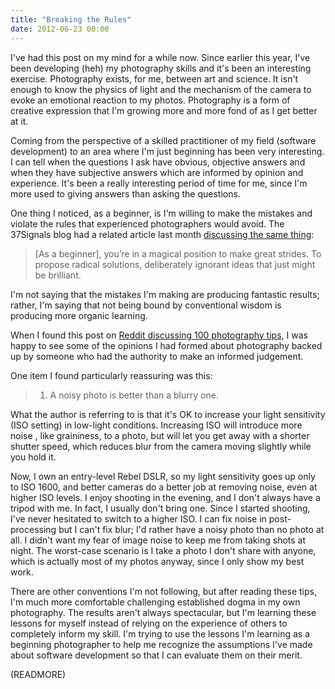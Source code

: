 ```yaml
---
title: "Breaking the Rules"
date: 2012-06-23 00:00
---
```


I've had this post on my mind for a while now. Since earlier this year, I've been developing (heh) my photography skills and it's been an interesting exercise. Photography exists, for me, between art and science. It isn't enough to know the physics of light and the mechanism of the camera to evoke an emotional reaction to my photos. Photography is a form of creative expression that I'm growing more and more fond of as I get better at it.

Coming from the perspective of a skilled practitioner of my field (software development) to an area where I'm just beginning has been very interesting. I can tell when the questions I ask have obvious, objective answers and when they have subjective answers which are informed by opinion and experience. It's been a really interesting period of time for me, since I'm more used to giving answers than asking the questions. 



One thing I noticed, as a beginner, is I'm willing to make the mistakes and violate the rules that experienced photographers would avoid. The 37Signals blog had a related article last month [discussing the same thing](http://37signals.com/svn/posts/3179-you-only-get-one-chance-to-be-a-beginner):

> [As a beginner], you’re in a magical position to make great strides. To propose radical solutions, deliberately ignorant ideas that just might be brilliant.

I'm not saying that the mistakes I'm making are producing fantastic results; rather, I'm saying that not being bound by conventional wisdom is producing more organic learning.

When I found this post on [Reddit discussing 100 photography tips](http://www.reddit.com/r/photography/comments/sn2uy/100_photography_tips_from_street_photographer/), I was happy to see some of the opinions I had formed about photography backed up by someone who had the authority to make an informed judgement.

One item I found particularly reassuring was this:

> 1. A noisy photo is better than a blurry one.

What the author is referring to is that it's OK to increase your light sensitivity (ISO setting) in low-light conditions. Increasing ISO will introduce more noise , like graininess, to a photo, but will let you get away with a shorter shutter speed, which reduces blur from the camera moving slightly while you hold it.

Now, I own an entry-level Rebel DSLR, so my light sensitivity goes up only to ISO 1600, and better cameras do a better job at removing noise, even at higher ISO levels. I enjoy shooting in the evening, and I don't always have a tripod with me. In fact, I usually don't bring one. Since I started shooting, I've never hesitated to switch to a higher ISO. I can fix noise in post-processing but I can't fix blur; I'd rather have a noisy photo than no photo at all. I didn't want my fear of image noise to keep me from taking shots at night. The worst-case scenario is I take a photo I don't share with anyone, which is actually most of my photos anyway, since I only show my best work.

There are other conventions I'm not following, but after reading these tips, I'm much more comfortable challenging established dogma in my own photography. The results aren't always spectacular, but I'm learning these lessons for myself instead of relying on the experience of others to completely inform my skill. I'm trying to use the lessons I'm learning as a beginning photographer to help me recognize the assumptions I've made about software development so that I can evaluate them on their merit.

(READMORE)
